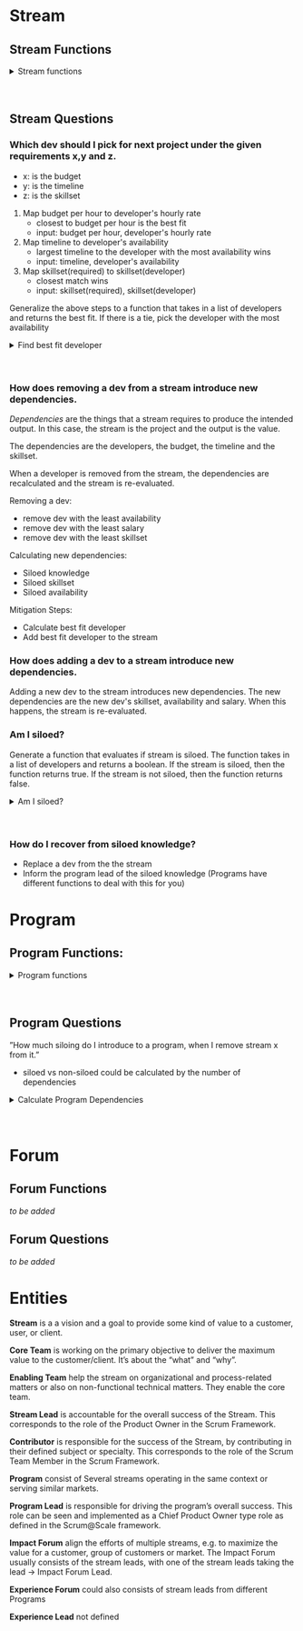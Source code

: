 # Stream

## Stream Functions
<details>
  <summary>Stream functions</summary>
  
This is pseudo code for the stream functions.
  ```js
    bestFit(Developers, Budget, Timeline, Skillset)
    addDeveloper(Developer)
    removeDeveloper(Developer)
    amISiloed(Stream)
  ```
</details>
<br/><br/>

## Stream Questions

### Which dev should I pick for next project under the given requirements x,y and z.
- x: is the budget
- y: is the timeline
- z: is the skillset

1. Map budget per hour to developer's hourly rate
    - closest to budget per hour is the best fit
    - input: budget per hour, developer's hourly rate
2. Map timeline to developer's availability
    - largest timeline to the developer with the most availability wins
    - input: timeline, developer's availability
3. Map skillset(required) to skillset(developer)
    - closest match wins
    - input: skillset(required), skillset(developer)

Generalize the above steps to a function that takes in a list of developers and returns the best fit. If there is a tie, pick the developer with the most availability

<details>
  <summary>Find best fit developer</summary>

This is pseudo code for the bestFit() function.
```js
    let Dev = {
    name: string,
    hourlyRate: number,
    availability_in_range: number,
    skillset: string[]
    }
    let Devs = Dev[]
    let Budget = number
    let Timeline = number
    let Skillset = string[]

    fn bestFit(Developers, Budget, Timeline, Skillset) -> Developer {
        mapBudgetPerHourToDeveloperHourlyRate(Developers, Budget)
        mapTimelineToDeveloperAvailability(Developers, Timeline)
        mapSkillsetToDeveloperSkillset(Developers, Skillset)
        return bestFitDeveloper(Developers)
}
  ```
</details>
<br/><br/>

### How does removing a dev from a stream introduce new dependencies.
*Dependencies* are the things that a stream requires to produce the intended output. In this case, the stream is the project and the output is the value.

The dependencies are the developers, the budget, the timeline and the skillset.

When a developer is removed from the stream, the dependencies are recalculated and the stream is re-evaluated.

Removing a dev:
- remove dev with the least availability
- remove dev with the least salary
- remove dev with the least skillset

Calculating new dependencies:
- Siloed knowledge
- Siloed skillset
- Siloed availability

Mitigation Steps:
- Calculate best fit developer
- Add best fit developer to the stream

<!-- If this fails to recover, then we try the next step:
- Extend the timeline

If this fails to recover, then we try the **very last** step:
- Increase the budget -->

### How does adding a dev to a stream introduce new dependencies.
Adding a new dev to the stream introduces new dependencies. The new dependencies are the new dev's skillset, availability and salary.
When this happens, the stream is re-evaluated.

### Am I siloed?
Generate a function that evaluates if stream is siloed. The function takes in a list of developers and returns a boolean. If the stream is siloed, then the function returns true. If the stream is not siloed, then the function returns false.

<details>
  <summary>Am I siloed?</summary>

```javascript
fn amISiloed(Stream) -> boolean {
    let siloedKnowledge = evaluateSiloedKnowledge(Stream)
    let siloedSkillset = evaluateSiloedSkillset(Stream)
    let siloedAvailability = evaluateSiloedAvailability(Stream)
    return siloedKnowledge || siloedSkillset || siloedAvailability
}
fn evaluateSiloedKnowledge(Stream) -> boolean {
    let knowledge = Stream.map(dev => dev.knowledge)
    return knowledge.length === 1
}
fn evaluateSiloedSkillset(Stream) -> boolean {
    let skillset = Stream.map(dev => dev.skillset)
    return skillset.length === 1
}
fn evaluateSiloedAvailability(Stream) -> boolean {
    let availability = Stream.map(dev => dev.availability)
    return availability.length === 1
}
fn isSiloed(Stream) -> boolean {
    return amISiloed(Stream)
}
```
</details>
<br></br>

### How do I recover from siloed knowledge?
- Replace a dev from the the stream
- Inform the program lead of the siloed knowledge (Programs have different functions to deal with this for you)


# Program

## Program Functions:
<details>
  <summary>Program functions</summary>

```javaScript
calculateDependencies(Stream)
sumStreamDependencies(Program)
subtractStreamFromProgram(Stream, Program)
```
</details>
<br></br>

## Program Questions
”How much siloing do I introduce to a program, when I remove stream x from it.”
- siloed vs non-siloed could be calculated by the number of dependencies



<details>
  <summary>Calculate Program Dependencies</summary>

```javascript
fn calculateDependencies(Stream) -> number {
    let dependencies = Stream.map(dev => dev.dependencies)
    return dependencies.length
}

fn sumStreamDependencies(Program) -> number {
    let dependencies = Program.map(stream => calculateDependencies(stream))
    return dependencies.reduce((acc, curr) => acc + curr)
}

fn subtractStreamFromProgram(Stream, Program) -> number {
    let newProgram = Program.filter(stream => stream !== Stream)
    return sumStreamDependencies(newProgram)
}
```
</details>
<br></br>


# Forum
## Forum Functions
*to be added*
## Forum Questions
*to be added*


# Entities

**Stream** is a a vision and a goal to provide some kind of value to a customer, user, or client.

**Core Team** is working on the primary objective to deliver the maximum value to the customer/client. It’s about the “what” and “why”.

**Enabling Team** help the stream on organizational and process-related matters or also on non-functional technical matters. They enable the core team.

**Stream Lead** is accountable for the overall success of the Stream. This corresponds to the role of the Product Owner in the Scrum Framework.

**Contributor** is responsible for the success of the Stream, by contributing in their defined subject or specialty. This corresponds to the role of the Scrum Team Member in the Scrum Framework.

**Program** consist of Several streams operating in the same context or serving similar markets.

**Program Lead** is responsible for driving the program’s overall success. This role can be seen and implemented as a Chief Product Owner type role as defined in the Scrum@Scale framework.

**Impact Forum** align the efforts of multiple streams, e.g. to maximize the value for a customer, group of customers or market.
The Impact Forum usually consists of the stream leads, with one of the stream leads taking the lead → Impact Forum Lead.

**Experience Forum** could also consists of stream leads from different Programs

**Experience Lead** not defined

